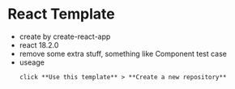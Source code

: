 # React Template

- create by create-react-app
- react 18.2.0
- remove some extra stuff, something like Component test case
- useage
  ```
  click **Use this template** > **Create a new repository**
  ```
